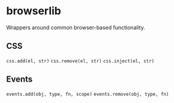 # browserlib

Wrappers around common browser-based functionality.


## CSS

`css.add(el, str)`
`css.remove(el, str)`
`css.inject(el, str)`


## Events

`events.add(obj, type, fn, scope)`
`events.remove(obj, type, fn)`
